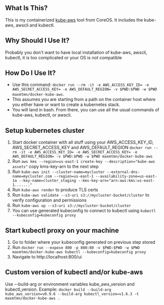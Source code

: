 ## What Is This?
This is my containerized [kube-aws](https://github.com/coreos/kube-aws/releases) tool from CoreOS. It includes the kube-aws, awscli and kubectl.

## Why Should I Use It?
Probably you don't want to have local installation of kube-aws, awscli, kubectl, it is too complicated or your OS is not compatible

## How Do I Use It?
* Use this command: `docker run --rm -it -e AWS_ACCESS_KEY_ID= -e AWS_SECRET_ACCESS_KEY= -e AWS_DEFAULT_REGION= -v $PWD:$PWD -w $PWD maxmtmn/docker-kube-aws`.
* This assumes you are starting from a path on the container host where you either have or want to create a kubernetes stack.
* You will land in bash. From there, you can use all the usual commands of kube-aws, kubectl, or awscli.

## Setup kubernetes cluster
1) Start docker container with all stuff using your AWS_ACCESS_KEY_ID, AWS_SECRET_ACCESS_KEY and AWS_DEFAULT_REGION
`docker run --rm -it -e AWS_ACCESS_KEY_ID= -e AWS_SECRET_ACCESS_KEY= -e AWS_DEFAULT_REGION= -v $PWD:$PWD -w $PWD maxmtmn/docker-kube-aws`
2) Run `aws kms --region=us-east-1 create-key --description="kube-aws assets"`
copy kms-key-arn to the next step
3) Run `kube-aws init --cluster-name=mycluster --external-dns-name=mycluster.com --region=us-east-1 --availability-zone=us-east-1a --key-name=cluster_staging --kms-key-arn="arn:aws:kms:us-east-1......."`
4) Run `kube-aws render` to produce TLS certs
5) Run `kube-aws validate --s3-uri s3://mycluster-bucket/cluster` to verify configuration and permissions
6) Run `kube-aws up --s3-uri s3://mycluster-bucket/cluster`
7) You can use generated kubeconfig to connect to kubectl using `kubectl --kubeconfig=kubeconfig proxy`

## Start kubectl proxy on your machine
1) Go to folder where your kubeconfig generated on previous step stored
2) Run `docker run --expose 800 -p 800:80 -v $PWD:$PWD -w $PWD maxmtmn/docker-kube-aws kubectl --kubeconfig=kubeconfig proxy`
3) Navigate to http://localhost:800/ui

## Custom version of kubectl and/or kube-aws
Use --build-arg or environment variables kube_aws_version and kubectl_version. Example:
`docker build --build-arg kube_aws_version=v0.9.6 --build-arg kubectl_version=v1.6.3 -t maxmtmn/docker-kube-aws .`